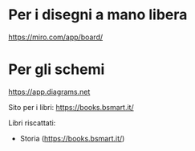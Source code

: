 # Per i disegni a mano libera
https://miro.com/app/board/

# Per gli schemi
https://app.diagrams.net


Sito per i libri:
https://books.bsmart.it/

Libri riscattati:
- Storia (https://books.bsmart.it/)